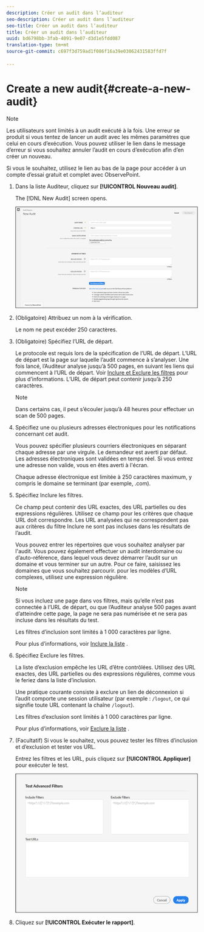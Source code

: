 ```yaml
---
description: Créer un audit dans l’auditeur
seo-description: Créer un audit dans l’auditeur
seo-title: Créer un audit dans l’auditeur
title: Créer un audit dans l’auditeur
uuid: bd6798bb-3fab-4091-9e07-d3d1e5fdd087
translation-type: tm+mt
source-git-commit: c697f3d759ad1f086f16a39e03062431583ffd7f

---
```



# Create a new audit{#create-a-new-audit}

>[!NOTE]
>
>Les utilisateurs sont limités à un audit exécuté à la fois. Une erreur se produit si vous tentez de lancer un audit avec les mêmes paramètres que celui en cours d’exécution. Vous pouvez utiliser le lien dans le message d’erreur si vous souhaitez annuler l’audit en cours d’exécution afin d’en créer un nouveau.

Si vous le souhaitez, utilisez le lien au bas de la page pour accéder à un compte d’essai gratuit et complet avec ObservePoint.

1. Dans la liste Auditeur, cliquez sur **[!UICONTROL Nouveau audit]**.

   The [!DNL New Audit] screen opens.

   ![](assets/config.png)

1. (Obligatoire) Attribuez un nom à la vérification.

   Le nom ne peut excéder 250 caractères.
1. (Obligatoire) Spécifiez l’URL de départ.

   Le protocole est requis lors de la spécification de l’URL de départ. L’URL de départ est la page sur laquelle l’audit commence à s’analyser. Une fois lancé, l’Auditeur analyse jusqu’à 500 pages, en suivant les liens qui commencent à l’URL de départ. Voir [Inclure et Exclure les filtres](../create-audit/filters.md#concept-23531490bb124981ba807ed1806e3257) pour plus d’informations. L’URL de départ peut contenir jusqu’à 250 caractères.

   >[!NOTE]
   >
   >Dans certains cas, il peut s’écouler jusqu’à 48 heures pour effectuer un scan de 500 pages.

1. Spécifiez une ou plusieurs adresses électroniques pour les notifications concernant cet audit.

   Vous pouvez spécifier plusieurs courriers électroniques en séparant chaque adresse par une virgule. Le demandeur est averti par défaut. Les adresses électroniques sont validées en temps réel. Si vous entrez une adresse non valide, vous en êtes averti à l&#39;écran.

   Chaque adresse électronique est limitée à 250 caractères maximum, y compris le domaine se terminant (par exemple, .com).
1. Spécifiez Inclure les filtres.

   Ce champ peut contenir des URL exactes, des URL partielles ou des expressions régulières. Utilisez ce champ pour les critères que chaque URL doit correspondre. Les URL analysées qui ne correspondent pas aux critères du filtre Inclure ne sont pas incluses dans les résultats de l’audit.

   Vous pouvez entrer les répertoires que vous souhaitez analyser par l&#39;audit. Vous pouvez également effectuer un audit interdomaine ou d’auto-référence, dans lequel vous devez démarrer l’audit sur un domaine et vous terminer sur un autre. Pour ce faire, saisissez les domaines que vous souhaitez parcourir. pour les modèles d’URL complexes, utilisez une expression régulière.

   >[!NOTE]
   >
   >Si vous incluez une page dans vos filtres, mais qu’elle n’est pas connectée à l’URL de départ, ou que l’Auditeur analyse 500 pages avant d’atteindre cette page, la page ne sera pas numérisée et ne sera pas incluse dans les résultats du test.

   Les filtres d’inclusion sont limités à 1 000 caractères par ligne.

   Pour plus d’informations, voir [Inclure la liste](../create-audit/filters.md#section-7626060a56a24b658f8c05f031ac3f5f) .
1. Spécifiez Exclure les filtres.

   La liste d’exclusion empêche les URL d’être contrôlées. Utilisez des URL exactes, des URL partielles ou des expressions régulières, comme vous le feriez dans la liste d’inclusion.

   Une pratique courante consiste à exclure un lien de déconnexion si l’audit comporte une session utilisateur (par exemple : `/logout`, ce qui signifie toute URL contenant la chaîne `/logout`).

   Les filtres d’exclusion sont limités à 1 000 caractères par ligne.

   Pour plus d’informations, voir [Exclure la liste](../create-audit/filters.md#section-00aa5e10c878473b91ba0844bebe7ca9) .
1. (Facultatif) Si vous le souhaitez, vous pouvez tester les filtres d’inclusion et d’exclusion et tester vos URL.

   Entrez les filtres et les URL, puis cliquez sur **[!UICONTROL Appliquer]** pour exécuter le test.

   ![](assets/test-advanced-filters.png)

1. Cliquez sur **[!UICONTROL Exécuter le rapport]**.
